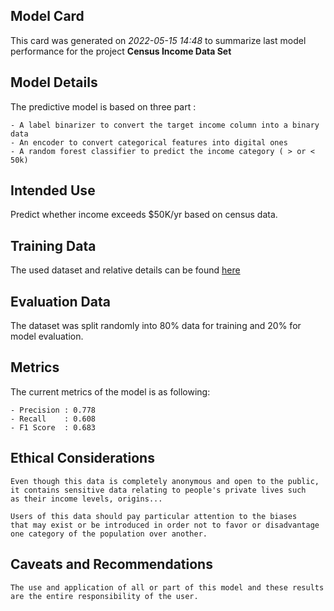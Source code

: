 
## Model Card
This card was generated on _2022-05-15 14:48_     to summarize last model performance for the project __Census Income Data Set__

## Model Details

The predictive model is based on three part :

    - A label binarizer to convert the target income column into a binary data
    - An encoder to convert categorical features into digital ones
    - A random forest classifier to predict the income category ( > or < 50k)
    

## Intended Use

Predict whether income exceeds $50K/yr based on census data.


## Training Data

The used dataset and relative details can be found [here](https://archive.ics.uci.edu/ml/datasets/census+income)
    

## Evaluation Data

The dataset was split randomly into 80% data for training and 20% for model evaluation.
    

## Metrics
The current metrics of the model is as following:

    - Precision : 0.778
    - Recall    : 0.608
    - F1 Score  : 0.683
    

## Ethical Considerations

    Even though this data is completely anonymous and open to the public,
    it contains sensitive data relating to people's private lives such
    as their income levels, origins...

    Users of this data should pay particular attention to the biases
    that may exist or be introduced in order not to favor or disadvantage
    one category of the population over another.
    

## Caveats and Recommendations

    The use and application of all or part of this model and these results
    are the entire responsibility of the user.

    